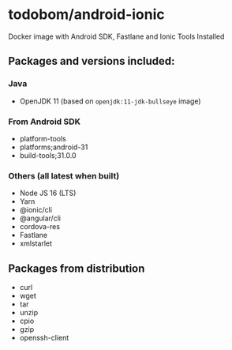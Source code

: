 # todobom/android-ionic

Docker image with Android SDK, Fastlane and Ionic Tools Installed

## Packages and versions included:

### Java
* OpenJDK 11 (based on `openjdk:11-jdk-bullseye` image)

### From Android SDK

* platform-tools
* platforms;android-31
* build-tools;31.0.0

### Others (all latest when built)

* Node JS 16 (LTS)
* Yarn
* @ionic/cli
* @angular/cli
* cordova-res
* Fastlane
* xmlstarlet

## Packages from distribution
* curl
* wget
* tar
* unzip
* cpio
* gzip
* openssh-client
